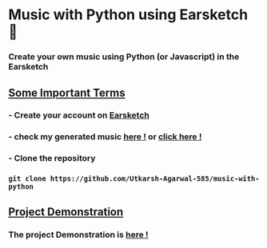 
# Music with Python using Earsketch 🎵

###  Create your own music using Python (or Javascript) in the Earsketch

## <u> Some Important Terms </u>

### - Create your account on [Earsketch]( https://earsketch.gatech.edu)
### - check my generated music [here !](https://earsketch.gatech.edu/earsketch2/#?sharing=CKEbmsMqfo7ajqQfaBQdvA) or [click here !](https://earsketch.gatech.edu/earsketch2/#?sharing=TPFhuIj9vnTbHVuyiOeCpA)

### - Clone the repository

### `git clone https://github.com/Utkarsh-Agarwal-585/music-with-python `
 

## <u> Project Demonstration </u>
### The project Demonstration is [here !](https://youtu.be/CyjoyvPfTXk)